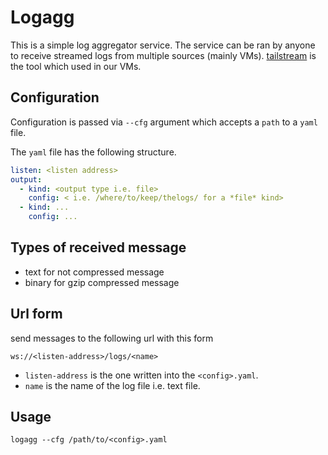 # Logagg

This is a simple log aggregator service. The service can be ran by anyone to receive streamed logs from multiple sources (mainly VMs). [tailstream](https://github.com/threefoldtech/tailstream) is the tool which used in our VMs.

## Configuration
Configuration is passed via `--cfg` argument which accepts a `path` to a `yaml` file.

The `yaml` file has the following structure.
```yaml
listen: <listen address>
output:
  - kind: <output type i.e. file>
    config: < i.e. /where/to/keep/thelogs/ for a *file* kind>
  - kind: ...
    config: ...
```

## Types of received message

- text for not compressed message
- binary for gzip compressed message

## Url form

send messages to the following url with this form


`ws://<listen-address>/logs/<name>`

- `listen-address` is the one written into the `<config>.yaml`.
- `name` is the name of the log file i.e. text file.

## Usage
```
logagg --cfg /path/to/<config>.yaml
```
